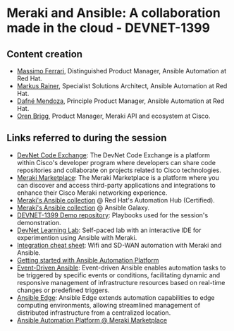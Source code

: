 # Meraki and Ansible: A collaboration made in the cloud - DEVNET-1399

## Content creation
* [Massimo Ferrari](https://www.linkedin.com/in/massimoferrari/), Distinguished Product Manager, Ansible Automation at Red Hat.
* [Markus Rainer](https://www.linkedin.com/in/maxrainer/), Specialist Solutions Architect, Ansible Automation at Red Hat.
* [Dafné Mendoza](https://www.linkedin.com/in/dafmendo/), Principle Product Manager, Ansible Automation at Red Hat.
* [Oren Brigg](https://www.linkedin.com/in/orenbrigg/), Product Manager, Meraki API and ecosystem at Cisco.

## Links referred to during the session
* [DevNet Code Exchange](https://developer.cisco.com/codeexchange/search/?products=Cisco%20Meraki&order=products): The DevNet Code Exchange is a platform within Cisco's developer program where developers can share code repositories and collaborate on projects related to Cisco technologies.
* [Meraki Marketplace](https://apps.meraki.io/): The Meraki Marketplace is a platform where you can discover and access third-party applications and integrations to enhance their Cisco Meraki networking experience.
* [Meraki's Ansible collection](https://console.redhat.com/ansible/automation-hub/repo/published/cisco/meraki/) @ Red Hat's Automation Hub (Certified).
* [Meraki's Ansible collection](https://galaxy.ansible.com/meraki) @ Ansible Galaxy.
* [DEVNET-1399 Demo repository](https://github.com/dafmendo/Meraki-Deployment): Playbooks used for the session's demonstration.
* [DevNet Learning Lab](https://developer.cisco.com/learning/labs/meraki-dashboard-ansible/): Self-paced lab with an interactive IDE for experimention using Ansible with Meraki.
* [Integration cheat sheet](https://developers.redhat.com/cheat-sheets/wifi-automation-ansible-and-sd-wan-meraki-cheat-sheet): Wifi and SD-WAN automation with Meraki and Ansible.
* [Getting started with Ansible Automation Platform](https://www.redhat.com/en/technologies/management/ansible/trial#error=login_required&state=b5f2a6c9-d155-4e2b-8087-a2e1d4b0bb58)
* [Event-Driven Ansible](https://www.redhat.com/en/technologies/management/ansible/event-driven-ansible): Event-driven Ansible enables automation tasks to be triggered by specific events or conditions, facilitating dynamic and responsive management of infrastructure resources based on real-time changes or predefined triggers.
* [Ansible Edge](https://www.redhat.com/en/technologies/management/ansible/edge): Ansible Edge extends automation capabilities to edge computing environments, allowing streamlined management of distributed infrastructure from a centralized location.
* [Ansible Automation Platform @ Meraki Marketplace](https://apps.meraki.io/en-US/apps/422515/red-hat-ansible-automation-platform)
